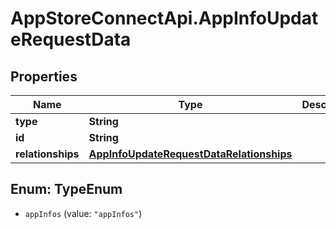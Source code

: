# AppStoreConnectApi.AppInfoUpdateRequestData

## Properties

Name | Type | Description | Notes
------------ | ------------- | ------------- | -------------
**type** | **String** |  | 
**id** | **String** |  | 
**relationships** | [**AppInfoUpdateRequestDataRelationships**](AppInfoUpdateRequestDataRelationships.md) |  | [optional] 



## Enum: TypeEnum


* `appInfos` (value: `"appInfos"`)




